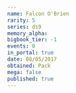 ```yaml
---
name: Falcon O'Brien
rarity: 5
series: ds9
memory_alpha:
bigbook_tier: -1
events: 0
in_portal: true
date: 08/05/2017
obtained: Pack
mega: false
published: true
---
```



